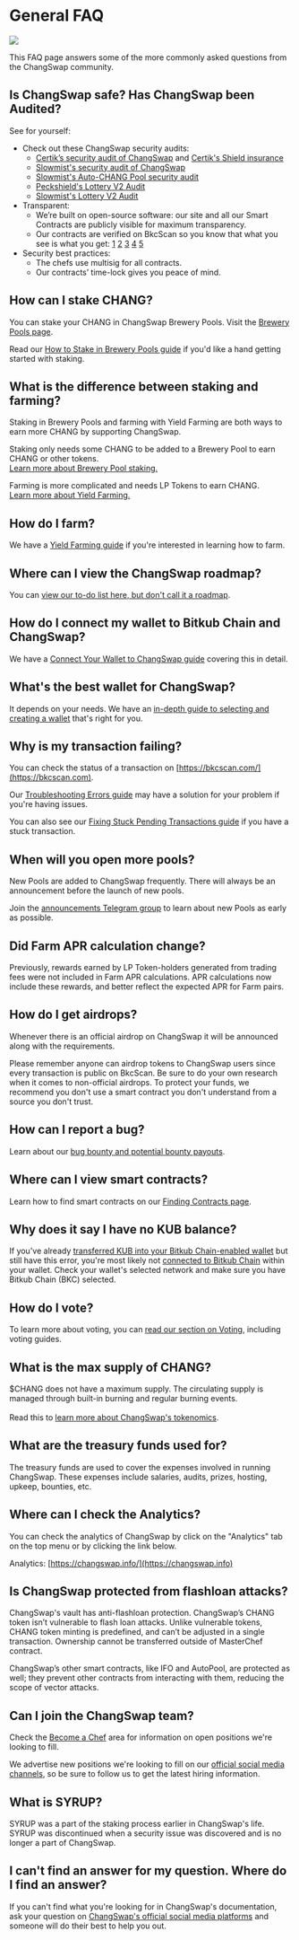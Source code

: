 # General FAQ

![](<../.gitbook/assets/docs masthead (17).png>)

This FAQ page answers some of the more commonly asked questions from the ChangSwap community.

## Is ChangSwap safe? Has ChangSwap been Audited?

See for yourself:

* Check out these ChangSwap security audits:
  * [Certik’s security audit of ChangSwap](https://www.certik.org/projects/changswap) and [Certik's Shield insurance](https://shield.certik.foundation)
  * [Slowmist's security audit of ChangSwap](https://github.com/slowmist/Knowledge-Base/blob/master/open-report/Smart%20Contract%20Security%20Audit%20Report%20%20-%20ChangSwap.pdf)
  * [Slowmist's Auto-CHANG Pool security audit](https://github.com/slowmist/Knowledge-Base/blob/master/open-report/Smart%20Contract%20Security%20Audit%20Report%20-%20ChangVault.pdf)
  * [Peckshield's Lottery V2 Audit](https://github.com/peckshield/publications/blob/master/audit\_reports/PeckShield-Audit-Report-ChangswapLottery-v1.0.pdf)
  * [Slowmist's Lottery V2 Audit](https://github.com/slowmist/Knowledge-Base/blob/master/open-report/Smart%20Contract%20Security%20Audit%20Report%20-%20ChangSwap%20Lottery.pdf)
* Transparent:
  * We’re built on open-source software: our site and all our Smart Contracts are publicly visible for maximum transparency.
  * Our contracts are verified on BkcScan so you know that what you see is what you get: [1](https://bkcscan.com/address/0x10ED43C718714eb63d5aA57B78B54704E256024E) [2](https://bkcscan.com/address/0x73feaa1ee314f8c655e354234017be2193c9e24e#code) [3](https://bkcscan.com/address/0xbcfccbde45ce874adcb698cc183debcf17952812) [4](https://bkcscan.com/address/0x1b96b92314c44b159149f7e0303511fb2fc4774f#code) [5](https://bkcscan.com/address/0x92E8CeB7eAeD69fB6E4d9dA43F605D2610214E68)
* Security best practices:
  * The chefs use multisig for all contracts.
  * Our contracts’ time-lock gives you peace of mind.

## How can I stake CHANG?

You can stake your CHANG in ChangSwap Brewery Pools. Visit the [Brewery Pools page](https://changswap.com/pools).

Read our [How to Stake in Brewery Pools guide](https://docs.changswap.com/products/brewery-pool/brewery-pool-guide) if you'd like a hand getting started with staking.

## What is the difference between staking and farming?

Staking in Brewery Pools and farming with Yield Farming are both ways to earn more CHANG by supporting ChangSwap.

Staking only needs some CHANG to be added to a Brewery Pool to earn CHANG or other tokens.\
[Learn more about Brewery Pool staking.](https://docs.changswap.com/products/brewery-pool)

Farming is more complicated and needs LP Tokens to earn CHANG.\
[Learn more about Yield Farming.](https://docs.changswap.com/products/yield-farming)

## How do I farm?

We have a [Yield Farming guide](https://docs.changswap.com/products/yield-farming/how-to-use-farms) if you're interested in learning how to farm.

## Where can I view the ChangSwap roadmap?

You can [view our to-do list here, but don't call it a roadmap](https://docs.changswap.com/roadmap).

## How do I connect my wallet to Bitkub Chain and ChangSwap?

We have a [Connect Your Wallet to ChangSwap guide](https://docs.changswap.com/get-started/connection-guide) covering this in detail.

## What's the best wallet for ChangSwap?

It depends on your needs. We have an [in-depth guide to selecting and creating a wallet](https://docs.changswap.com/get-started/wallet-guide) that's right for you.

## Why is my transaction failing?

You can check the status of a transaction on [https://bkcscan.com/](https://bkcscan.com).

Our [Troubleshooting Errors guide](https://docs.changswap.com/help/troubleshooting) may have a solution for your problem if you're having issues.

You can also see our [Fixing Stuck Pending Transactions guide](https://docs.changswap.com/help/unsticking-a-transaction-stuck-as-pending-with-metamask) if you have a stuck transaction.

## When will you open more pools?

New Pools are added to ChangSwap frequently. There will always be an announcement before the launch of new pools.

Join the [announcements Telegram group](https://t.me/ChangSwapAnn) to learn about new Pools as early as possible.

## Did Farm APR calculation change?

Previously, rewards earned by LP Token-holders generated from trading fees were not included in Farm APR calculations. APR calculations now include these rewards, and better reflect the expected APR for Farm pairs.

## How do I get airdrops?

Whenever there is an official airdrop on ChangSwap it will be announced along with the requirements.

Please remember anyone can airdrop tokens to ChangSwap users since every transaction is public on BkcScan. Be sure to do your own research when it comes to non-official airdrops. To protect your funds, we recommend you don't use a smart contract you don't understand from a source you don't trust.

## How can I report a bug?

Learn about our [bug bounty and potential bounty payouts](https://docs.changswap.com/code/bug-bounty).

## Where can I view smart contracts?

Learn how to find smart contracts on our [Finding Contracts page](https://docs.changswap.com/code/smart-contracts).

## Why does it say I have no KUB balance?

If you've already [transferred KUB into your Bitkub Chain-enabled wallet](https://docs.changswap.com/get-started/kep20-guide) but still have this error, you're most likely not [connected to Bitkub Chain](https://docs.changswap.com/get-started/connection-guide) within your wallet. Check your wallet's selected network and make sure you have Bitkub Chain (BKC) selected.

## How do I vote?

To learn more about voting, you can [read our section on Voting](https://docs.changswap.com/products/voting), including voting guides.

## What is the max supply of CHANG?

$CHANG does not have a maximum supply. The circulating supply is managed through built-in burning and regular burning events.\
\
Read this to [learn more about ChangSwap's tokenomics](https://docs.changswap.com/tokenomics/chang).

## What are the treasury funds used for?

The treasury funds are used to cover the expenses involved in running ChangSwap. These expenses include salaries, audits, prizes, hosting, upkeep, bounties, etc.

## Where can I check the Analytics?

You can check the analytics of ChangSwap by click on the "Analytics" tab on the top menu or by clicking the link below.

Analytics: [https://changswap.info/](https://changswap.info)

## Is ChangSwap protected from flashloan attacks?

ChangSwap's vault has anti-flashloan protection. ChangSwap’s CHANG token isn’t vulnerable to flash loan attacks. Unlike vulnerable tokens, CHANG token minting is predefined, and can’t be adjusted in a single transaction. Ownership cannot be transferred outside of MasterChef contract.

ChangSwap’s other smart contracts, like IFO and AutoPool, are protected as well; they prevent other contracts from interacting with them, reducing the scope of vector attacks.

## Can I join the ChangSwap team?

Check the [Become a Chef](https://docs.changswap.com/hiring/become-a-chef) area for information on open positions we're looking to fill.

We advertise new positions we're looking to fill on our [official social media channels](https://docs.changswap.com/contact-us/telegram), so be sure to follow us to get the latest hiring information.

## What is SYRUP?

SYRUP was a part of the staking process earlier in ChangSwap's life. SYRUP was discontinued when a security issue was discovered and is no longer a part of ChangSwap.

## I can't find an answer for my question. Where do I find an answer?

If you can't find what you're looking for in ChangSwap's documentation, ask your question on [ChangSwap's official social media platforms](https://docs.changswap.com/contact-us/telegram) and someone will do their best to help you out.
